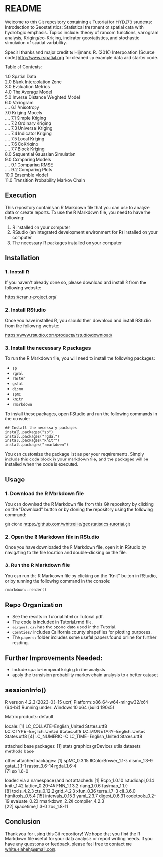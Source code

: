 # README 

Welcome to this Git repository containing a Tutorial for HYD273 students: Introduction to Geostatistics: Statistical treatment of spatial data with hydrologic emphasis. Topics include: theory of random functions, variogram analysis, Kriging/co-Kriging, indicator geostatistics, and stochastic simulation of spatial variability.

Special thanks and major credit to Hijmans, R. (2016) Interpolation [Source code] http://www.rspatial.org for cleaned up example data and starter code. 

Table of Contents: 

1.0 Spatial Data  
2.0 Blank Interpolation Zone  
3.0 Evaluation Metrics  
4.0 The Average Model  
5.0 Inverse Distance Weighted Model  
6.0 Variogram  
    .... 6.1 Anisotropy  
7.0 Kriging Models  
    .... 7.1 Simple Kriging  
    .... 7.2 Ordinary Kriging  
    .... 7.3 Universal Kriging  
    .... 7.4 Indicator Kriging   
    .... 7.5 Local Kriging  
    .... 7.6 CoKriging  
    .... 7.7 Block Kriging  
8.0 Sequential Gaussian Simulation  
9.0 Comparing Models  
    .... 9.1 Comparing RMSE   
    .... 9.2 Comparing Plots  
10.0 Ensemble Model  
11.0 Transition Probability Markov Chain 

## Execution
This repository contains an R Markdown file that you can use to analyze data or create reports. To use the R Markdown file, you need to have the following:

1. R installed on your computer
2. RStudio (an integrated development environment for R) installed on your computer
3. The necessary R packages installed on your computer

## Installation

### 1. Install R

If you haven't already done so, please download and install R from the following website:

https://cran.r-project.org/

### 2. Install RStudio

Once you have installed R, you should then download and install RStudio from the following website:

https://www.rstudio.com/products/rstudio/download/

### 3. Install the necessary R packages

To run the R Markdown file, you will need to install the following packages:

- `sp`
- `rgdal`
- `raster`
- `gstat`
- `dismo`
- `spMC`
- `knitr`
- `rmarkdown`

To install these packages, open RStudio and run the following commands in the console:

```
## Install the necessary packages
install.packages("sp")
install.packages("rgdal")
install.packages("knitr")
install.packages("rmarkdown")
``` 

You can customize the package list as per your requirements. Simply include this code block in your markdown file, and the packages will be installed when the code is executed.

## Usage

### 1. Download the R Markdown file

You can download the R Markdown file from this Git repository by clicking on the "Download" button or by cloning the repository using the following command:

git clone https://github.com/whiteellie/geostatistics-tutorial.git


### 2. Open the R Markdown file in RStudio

Once you have downloaded the R Markdown file, open it in RStudio by navigating to the file location and double-clicking on the file.

### 3. Run the R Markdown file

You can run the R Markdown file by clicking on the "Knit" button in RStudio, or by running the following command in the console:

```
rmarkdown::render()
```

## Repo Organization
* See the results in Tutorial.html or Tutorial.pdf.
* The code is included in Tutorial.rmd file.
* `airqual.csv` has the ozone data used in the Tutorial.
* `Counties/` includes California county shapefiles for plotting purposes.
* The `papers/` folder includes some useful papers found online for further reading.

## Further Improvements Needed:
* include spatio-temporal kriging in the analysis
* apply the transision probability markov chain analysis to a better dataset

## sessionInfo()
R version 4.2.3 (2023-03-15 ucrt)
Platform: x86_64-w64-mingw32/x64 (64-bit)
Running under: Windows 10 x64 (build 19045)

Matrix products: default

locale:
[1] LC_COLLATE=English_United States.utf8  LC_CTYPE=English_United States.utf8    LC_MONETARY=English_United States.utf8
[4] LC_NUMERIC=C                           LC_TIME=English_United States.utf8    

attached base packages:
[1] stats     graphics  grDevices utils     datasets  methods   base     

other attached packages:
[1] spMC_0.3.15        RColorBrewer_1.1-3 dismo_1.3-9        gstat_2.1-1        raster_3.6-14      rgdal_1.6-4       
[7] sp_1.6-0          

loaded via a namespace (and not attached):
 [1] Rcpp_1.0.10      rstudioapi_0.14  knitr_1.42       lattice_0.20-45  FNN_1.1.3.2      rlang_1.0.6      fastmap_1.1.0   
 [8] tools_4.2.3      xts_0.12.2       grid_4.2.3       xfun_0.36        terra_1.7-3      cli_3.6.0        htmltools_0.5.4 
[15] intervals_0.15.3 yaml_2.3.7       digest_0.6.31    codetools_0.2-19 evaluate_0.20    rmarkdown_2.20   compiler_4.2.3  
[22] spacetime_1.3-0  zoo_1.8-11 

## Conclusion
Thank you for using this Git repository! We hope that you find the R Markdown file useful for your data analysis or report writing needs. If you have any questions or feedback, please feel free to contact me white.elaheh@gmail.com.